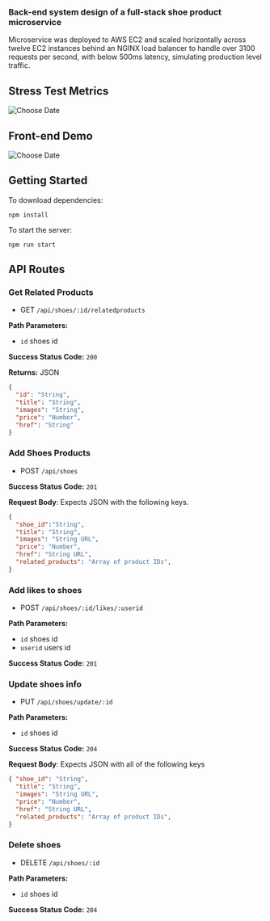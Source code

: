 ### Back-end system design of a full-stack shoe product microservice

Microservice was deployed to AWS EC2 and scaled horizontally across twelve EC2 instances behind an NGINX load balancer to handle over 3100 requests per second, with below 500ms latency, simulating production level traffic.

## Stress Test Metrics

![Choose Date](https://i.imgur.com/lPudaL7.png?1)

## Front-end Demo

![Choose Date](https://i.imgur.com/mKfr4JG.png)
## Getting Started

To download dependencies:
```
npm install
```
To start the server:
```
npm run start

```
## API Routes

### Get Related Products

- GET `/api/shoes/:id/relatedproducts`

**Path Parameters:**

- `id` shoes id

**Success Status Code:** `200`

**Returns:** JSON

```json
{
  "id": "String",
  "title": "String",
  "images": "String",
  "price": "Number",
  "href": "String"
}
```

### Add Shoes Products

- POST `/api/shoes`

**Success Status Code:** `201`

**Request Body**: Expects JSON with the following keys.

```json
{ 
  "shoe_id":"String",
  "title": "String",
  "images": "String URL",
  "price": "Number",
  "href": "String URL",
  "related_products": "Array of product IDs",
}
```

### Add likes to shoes

- POST `/api/shoes/:id/likes/:userid`

**Path Parameters:**

- `id` shoes id
- `userid` users id

**Success Status Code:** `201`


### Update shoes info

- PUT `/api/shoes/update/:id`

**Path Parameters:**

- `id` shoes id

**Success Status Code:** `204`

**Request Body**: Expects JSON with all of the following keys

```json
{ "shoe_id": "String",
  "title": "String",
  "images": "String URL",
  "price": "Number",
  "href": "String URL",
  "related_products": "Array of product IDs",
}
```

### Delete shoes

- DELETE `/api/shoes/:id`

**Path Parameters:**

- `id` shoes id

**Success Status Code:** `204`

## 
